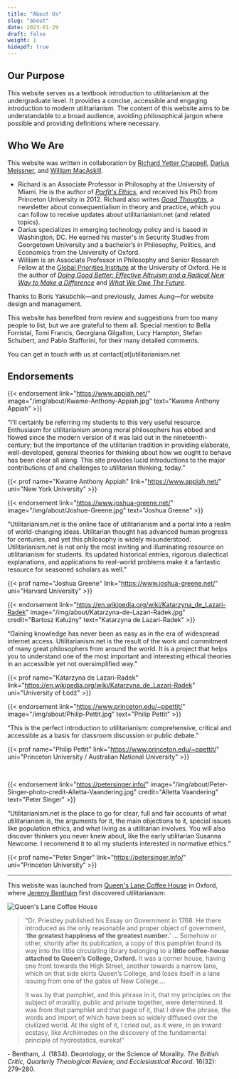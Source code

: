 ```yaml
---
title: "About Us"
slug: "about"
date: 2023-01-29
draft: false
weight: 1
hidepdf: true
---
```


## Our Purpose

This website serves as a textbook introduction to utilitarianism at the undergraduate level. It provides a concise, accessible and engaging introduction to modern utilitarianism. The content of this website aims to be understandable to a broad audience, avoiding philosophical jargon where possible and providing definitions where necessary.

## Who We Are

This website was written in collaboration by [Richard Yetter Chappell](http://yetterchappell.net/Richard/), [Darius Meissner](https://www.linkedin.com/in/darius-meissner/), and [William MacAskill](http://www.williammacaskill.com/).

- Richard is an Associate Professor in Philosophy at the University of Miami. He is the author of _[Parfit's Ethics](https://doi.org/10.1017/9781108582377)_, and received his PhD from Princeton University in 2012. Richard also writes _[Good Thoughts](https://rychappell.substack.com/)_, a newsletter about consequentialism in theory and practice, which you can follow to receive updates about utilitarianism.net (and related topics).
- Darius specializes in emerging technology policy and is based in Washington, DC. He earned his master's in Security Studies from Georgetown University and a bachelor’s in Philosophy, Politics, and Economics from the University of Oxford.
- William is an Associate Professor in Philosophy and Senior Research Fellow at the [Global Priorities Institute](https://globalprioritiesinstitute.org/) at the University of Oxford. He is the author of _[Doing Good Better: Effective Altruism and a Radical New Way to Make a Difference](http://www.williammacaskill.com/book)_ and _[What We Owe The Future](https://whatweowethefuture.com/)_.

Thanks to Boris Yakubchik—and previously, James Aung—for website design and management.

This website has benefited from review and suggestions from too many people to list, but we are grateful to them all. Special mention to Bella Forristal, Tomi Francis, Georgiana Gilgallon, Lucy Hampton, Stefan Schubert, and Pablo Stafforini, for their many detailed comments.

You can get in touch with us at contact[at]utilitarianism.net

## Endorsements

{{< endorsement
     link="https://www.appiah.net/"
     image="/img/about/Kwame-Anthony-Appiah.jpg"
     text="Kwame Anthony Appiah" >}}

“I'll certainly be referring my students to this very useful resource. Enthusiasm for utilitarianism among moral philosophers has ebbed and flowed since the modern version of it was laid out in the nineteenth-century; but the importance of the utilitarian tradition in providing elaborate, well-developed, general theories for thinking about how we ought to behave has been clear all along. This site provides lucid introductions to the major contributions of and challenges to utilitarian thinking, today.”

{{< prof
     name="Kwame Anthony Appiah"
     link="https://www.appiah.net/"
     uni="New York University" >}}

{{< endorsement
     link="https://www.joshua-greene.net/"
     image="/img/about/Joshue-Greene.jpg"
     text="Joshua Greene" >}}

“Utilitarianism.net is the online face of utilitarianism and a portal into a realm of world-changing ideas. Utilitarian thought has advanced human progress for centuries, and yet this philosophy is widely misunderstood. Utilitarianism.net is not only the most inviting and illuminating resource on utilitarianism for students. Its updated historical entries, rigorous dialectical explanations, and applications to real-world problems make it a fantastic resource for seasoned scholars as well.”

{{< prof
     name="Joshua Greene"
     link="https://www.joshua-greene.net/"
     uni="Harvard University" >}}

{{< endorsement
     link="https://en.wikipedia.org/wiki/Katarzyna_de_Lazari-Radek"
     image="/img/about/Katarzyna-de-Lazari-Radek.jpg"
     credit="Bartosz Kałużny"
     text="Katarzyna de Lazari-Radek" >}}

“Gaining knowledge has never been as easy as in the era of widespread internet access. Utilitarianism.net is the result of the work and commitment of many great philosophers from around the world. It is a project that helps you to understand one of the most important and interesting ethical theories in an accessible yet not oversimplified way.”

{{< prof
     name="Katarzyna de Lazari-Radek"
     link="https://en.wikipedia.org/wiki/Katarzyna_de_Lazari-Radek"
     uni="University of Łódź" >}}

{{< endorsement
     link="https://www.princeton.edu/~ppettit/"
     image="/img/about/Philip-Pettit.jpg"
     text="Philip Pettit" >}}

“This is the perfect introduction to utilitarianism: comprehensive, critical and accessible as a basis for classroom discussion or public debate.”

{{< prof
     name="Philip Pettit"
     link="https://www.princeton.edu/~ppettit/"
     uni="Princeton University / Australian National University" >}}

<br>

{{< endorsement
     link="https://petersinger.info/"
     image="/img/about/Peter-Singer-photo-credit-Alletta-Vaandering.jpg"
     credit="Alletta Vaandering"
     text="Peter Singer" >}}

“Utilitarianism.net is the place to go for clear, full and fair accounts of what utilitarianism is, the arguments for it, the main objections to it, special issues like population ethics, and what living as a utilitarian involves. You will also discover thinkers you never knew about, like the early utilitarian Susanna Newcome. I recommend it to all my students interested in normative ethics.”

{{< prof
     name="Peter Singer"
     link="https://petersinger.info/"
     uni="Princeton University" >}}

---

This website was launched from [Queen's Lane Coffee House](http://www.qlcoffeehouse.com/) in Oxford, where [Jeremy Bentham](/utilitarian-thinker/jeremy-bentham) first discovered utilitarianism:

![Queen's Lane Coffee House](/img/about/Queens-Lane-Coffee-House.jpg "Queen's Lane Coffee House")

<div class="coffee-house">

> "Dr. Priestley published his Essay on Government in 1768. He there introduced as the only reasonable and proper object of government, ‘**the greatest happiness of the greatest number.**’ ... Somehow or other, shortly after its publication, a copy of this pamphlet found its way into the little circulating library belonging to a **little coffee-house attached to Queen’s College, Oxford.** It was a corner house, having one front towards the High Street, another towards a narrow lane, which on that side skirts Queen’s College, and loses itself in a lane issuing from one of the gates of New College....
>
> It was by that pamphlet, and this phrase in it, that my principles on the subject of morality, public and private together, were determined. It was from that pamphlet and that page of it, that I drew the phrase, the words and import of which have been so widely diffused over the civilized world. At the sight of it, I cried out, as it were, in an inward ecstasy, like Archimedes on the discovery of the fundamental principle of hydrostatics, eureka!"

\- Bentham, J. (1834). Deontology, or the Science of Morality. _The British Critic, Quarterly Theological Review, and Ecclesiastical Record_. 16(32): 279–280.

</div>
